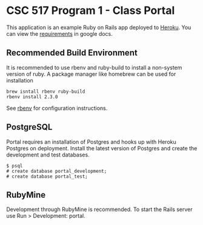 # CSC 517 Program 1 - Class Portal

This application is an example Ruby on Rails app deployed to [Heroku](https://docs.google.com/document/d/1xmeH4MAlUs6QfPoC4J4bsMKYWkawDZrsZDFM7S1G8ag/edit).
You can view the [requirements](https://docs.google.com/document/d/1xmeH4MAlUs6QfPoC4J4bsMKYWkawDZrsZDFM7S1G8ag/edit) in google docs.

## Recommended Build Environment
It is recommended to use rbenv and ruby-build to install a non-system version of ruby. A package manager like homebrew can be used for installation
```
brew isntall rbenv ruby-build
rbenv install 2.3.0
```
See [rbenv](https://github.com/rbenv/rbenv#installation) for configuration instructions.

## PostgreSQL
Portal requires an installation of Postgres and hooks up with Heroku Postgres on deployment. Install the latest version of Postgres and create the development and test databases.
```
$ psql
# create database portal_development;
# create database portal_test;
```

## RubyMine
Development through RubyMine is recommended. To start the Rails server use Run > Development: portal.
